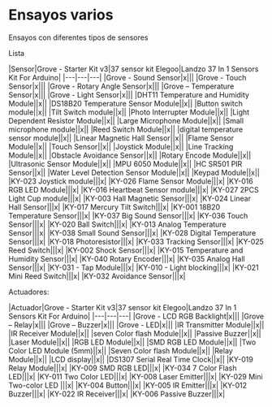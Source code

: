 # Ensayos varios
Ensayos con diferentes tipos de sensores



Lista

|Sensor|Grove - Starter Kit v3|37 sensor kit Elegoo|Landzo 37 In 1 Sensors Kit For Arduino|
|---|---|---|
|Grove - Sound Sensor|x|||
|Grove - Touch Sensor|x|||
|Grove - Rotary Angle Sensor|x|||
|Grove – Temperature Sensor|x|||
|Grove - Light Sensor|x|||
|DHT11 Temperature and Humidity Module||x||
|DS18B20 Temperature Sensor Module||x||
|Button switch module||x||
|Tilt Switch module||x||
|Photo Interrupter Module||x||
|Light Dependent Resistor Module||x||
|Large Microphone Module||x||
|Small microphone module||x||
|Reed Switch Module||x||
|digital temperature sensor module||x||
|Linear Magnetic Hall Sensor||x||
|Flame Sensor Module||x||
|Touch Sensor||x||
|Joystick Module||x||
|Line Tracking Module||x||
|Obstacle Avoidance Sensor||x||
|Rotary Encode Module||x||
|Ultrasonic Sensor Module||x||
|MPU 6050 Module||x||
|HC SR501 PIR Sensor||x||
|Water Level Detection Sensor Module||x||
|Keypad Module||x||
|KY-023 Joystick module|||x|
|KY-026 Flame Sensor Module|||x|
|KY-016 RGB LED Module|||x|
|KY-016 Heartbeat Sensor module|||x|
|KY-027 2PCS Light Cup module|||x|
|KY-003 Hall Magnetic Sensor|||x|
|KY-024 Linear Hall Sensor|||x|
|KY-017 Mercury Tilt Switch|||x|
|KY-001 18B20 Temperature Sensor|||x|
|KY-037 Big Sound Sensor|||x|
|KY-036 Touch Sensor|||x|
|KY-020 Ball Switch|||x|
|KY-013 Analog Temperature Sensor|||x|
|KY-038 Small Sound Sensor|||x|
|KY-028 Digital Temperature Sensor|||x|
|KY-018 Photoresistor|||x|
|KY-033 Tracking Sensor|||x|
|KY-025 Reed Switch|||x|
|KY-002 Shock Sensor|||x|
|KY-015 Temperature and Humidity Sensor|||x|
|KY-040 Rotary Encoder|||x|
|KY-035 Analog Hall Sensor|||x|
|KY-031 - Tap Module|||x|
|KY-010 - Light blocking|||x|
|KY-021 Mini Reed Switch|||x|
|KY-032 Avoidance Sensor|||x|

Actuadores:

|Actuador|Grove - Starter Kit v3|37 sensor kit Elegoo|Landzo 37 In 1 Sensors Kit For Arduino|
|---|---|---|
|Grove - LCD RGB Backlight|x|||
|Grove – Relay|x|||
|Grove – Buzzer|x|||
|Grove - LED|x|||
|IR Transmitter Module||x||
|IR Receiver Module||x||
|seven Color flash Module||x||
|Passive Buzzer||x||
|Laser Module||x||
|RGB LED Module||x||
|SMD RGB LED Module||x||
|Two Color LED Module (5mm)||x||
|Seven Color flash Module||x||
|Relay Module||x||
|LCD display||x||
|DS1307 Serial Real Time Clock||x||
|KY-019 Relay Module|||x|
|KY-009 SMD RGB LED|||x|
|KY-034 7 Color Flash LED|||x|
|KY-011 Two Color LED|||x|
|KY-008 Laser Emitter|||x|
|KY-029 Mini Two-color LED |||x|
|KY-004 Button|||x|
|KY-005 IR Emitter|||x|
|KY-012 Buzzer|||x|
|KY-022 IR Receiver|||x|
|KY-006 Passive Buzzer|||x|


